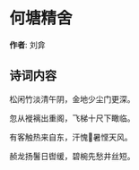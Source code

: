 # 何塘精舍

**作者**: 刘弇

## 诗词内容

松闲竹淡清午阴，金地少尘门更深。

忽从褷褵出重阁，飞梯十尺下瞰临。

有客触热来自东，汗愧𫛳暑悭天风。

赪龙扬鬐日辔缓，碧椀先愁井丝短。

